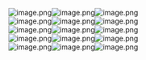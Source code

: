 ![image.png](https://cdn.nlark.com/yuque/0/2022/png/29683660/1660286115696-841a4988-c621-4669-9229-c92c8a204dce.png#clientId=u049b06ce-6d5b-4&crop=0&crop=0&crop=1&crop=1&from=paste&height=337&id=u393a5ae9&margin=%5Bobject%20Object%5D&name=image.png&originHeight=673&originWidth=379&originalType=binary&ratio=1&rotation=0&showTitle=false&size=254485&status=done&style=none&taskId=u8f2444ff-11f9-4a3e-98bb-3e98c803720&title=&width=190)![image.png](https://cdn.nlark.com/yuque/0/2022/png/29683660/1660286136096-6112b292-984c-4f7b-97ef-21c047dfcb86.png#clientId=u049b06ce-6d5b-4&crop=0&crop=0&crop=1&crop=1&from=paste&height=335&id=uc27bc721&margin=%5Bobject%20Object%5D&name=image.png&originHeight=668&originWidth=377&originalType=binary&ratio=1&rotation=0&showTitle=false&size=66748&status=done&style=none&taskId=u405f2ca1-1fc1-4258-b976-e5b38af1b91&title=&width=189)![image.png](https://cdn.nlark.com/yuque/0/2022/png/29683660/1660286186875-171821aa-3d06-435a-9045-3476505d0dd9.png#clientId=u049b06ce-6d5b-4&crop=0&crop=0&crop=1&crop=1&from=paste&height=337&id=u70f7854e&margin=%5Bobject%20Object%5D&name=image.png&originHeight=672&originWidth=377&originalType=binary&ratio=1&rotation=0&showTitle=false&size=115737&status=done&style=none&taskId=ucada047e-9e37-4c26-84f8-a596317718c&title=&width=189)<br />![image.png](https://cdn.nlark.com/yuque/0/2022/png/29683660/1660286260555-63f90a34-2b5f-4540-8882-b8c8d7ae0cb0.png#clientId=u049b06ce-6d5b-4&crop=0&crop=0&crop=1&crop=1&from=paste&height=336&id=u409a9bc4&margin=%5Bobject%20Object%5D&name=image.png&originHeight=672&originWidth=380&originalType=binary&ratio=1&rotation=0&showTitle=false&size=114678&status=done&style=none&taskId=u399eef66-7609-4951-9167-01c19ab6b20&title=&width=190)![image.png](https://cdn.nlark.com/yuque/0/2022/png/29683660/1660286250760-fe4ca3cd-22d6-4d1b-a946-1f9945cf4f4d.png#clientId=u049b06ce-6d5b-4&crop=0&crop=0&crop=1&crop=1&from=paste&height=338&id=u3ed282cb&margin=%5Bobject%20Object%5D&name=image.png&originHeight=675&originWidth=385&originalType=binary&ratio=1&rotation=0&showTitle=false&size=142833&status=done&style=none&taskId=ue3f61086-48c7-4410-b73f-e83df5ce46c&title=&width=193)![image.png](https://cdn.nlark.com/yuque/0/2022/png/29683660/1660286202473-30370e5b-8917-4288-a1f0-c6265c75ae7d.png#clientId=u049b06ce-6d5b-4&crop=0&crop=0&crop=1&crop=1&from=paste&height=337&id=ue86f03f4&margin=%5Bobject%20Object%5D&name=image.png&originHeight=673&originWidth=383&originalType=binary&ratio=1&rotation=0&showTitle=false&size=52946&status=done&style=none&taskId=u1349b229-6215-45cd-8abb-87e1622c31c&title=&width=192)<br />![image.png](https://cdn.nlark.com/yuque/0/2022/png/29683660/1660286234465-362a8245-40da-497c-a50b-4e4a67323383.png#clientId=u049b06ce-6d5b-4&crop=0&crop=0&crop=1&crop=1&from=paste&height=336&id=u343e3693&margin=%5Bobject%20Object%5D&name=image.png&originHeight=670&originWidth=379&originalType=binary&ratio=1&rotation=0&showTitle=false&size=31038&status=done&style=none&taskId=u3c562263-7951-4d61-9859-ad147203108&title=&width=190)![image.png](https://cdn.nlark.com/yuque/0/2022/png/29683660/1660286227247-7701552f-1c9e-4b9a-b40c-3d3475e5873b.png#clientId=u049b06ce-6d5b-4&crop=0&crop=0&crop=1&crop=1&from=paste&height=337&id=ue30c36b8&margin=%5Bobject%20Object%5D&name=image.png&originHeight=672&originWidth=379&originalType=binary&ratio=1&rotation=0&showTitle=false&size=50079&status=done&style=none&taskId=u3d04bc07-c4b0-4287-9cd8-ff18641ead6&title=&width=190)![image.png](https://cdn.nlark.com/yuque/0/2022/png/29683660/1660286351734-0fdbd6d8-f7cc-4384-aacd-944673dba635.png#clientId=u049b06ce-6d5b-4&crop=0&crop=0&crop=1&crop=1&from=paste&height=336&id=u5bb6a314&margin=%5Bobject%20Object%5D&name=image.png&originHeight=670&originWidth=379&originalType=binary&ratio=1&rotation=0&showTitle=false&size=67399&status=done&style=none&taskId=u5fbc1e62-e2b1-4e7e-88d0-c843ea37cc1&title=&width=190)<br />![image.png](https://cdn.nlark.com/yuque/0/2022/png/29683660/1660286211423-f9ed3d9a-053c-47af-8f00-a9ff72958870.png#clientId=u049b06ce-6d5b-4&crop=0&crop=0&crop=1&crop=1&from=paste&height=334&id=u85f8c2dd&margin=%5Bobject%20Object%5D&name=image.png&originHeight=667&originWidth=380&originalType=binary&ratio=1&rotation=0&showTitle=false&size=10005&status=done&style=none&taskId=u18a5fc5f-066e-43e5-b70c-e4bcd42b9d8&title=&width=190)![image.png](https://cdn.nlark.com/yuque/0/2022/png/29683660/1660286286752-c23bfcfc-a258-428f-937e-09de417a5285.png#clientId=u049b06ce-6d5b-4&crop=0&crop=0&crop=1&crop=1&from=paste&height=335&id=uc224674c&margin=%5Bobject%20Object%5D&name=image.png&originHeight=670&originWidth=378&originalType=binary&ratio=1&rotation=0&showTitle=false&size=50724&status=done&style=none&taskId=u1ac5148a-c710-48ae-98be-9c9557d56d8&title=&width=189)![image.png](https://cdn.nlark.com/yuque/0/2022/png/29683660/1660286295832-042bd920-b14c-4297-9d7e-c47cde2006b1.png#clientId=u049b06ce-6d5b-4&crop=0&crop=0&crop=1&crop=1&from=paste&height=334&id=uc47a0c4e&margin=%5Bobject%20Object%5D&name=image.png&originHeight=668&originWidth=378&originalType=binary&ratio=1&rotation=0&showTitle=false&size=19458&status=done&style=none&taskId=u3bb02daf-e5be-4416-b473-1e055bfc563&title=&width=189)<br />![image.png](https://cdn.nlark.com/yuque/0/2022/png/29683660/1660286304185-5bdf355e-7e18-4ecc-b644-1ba1e8d8a6d1.png#clientId=u049b06ce-6d5b-4&crop=0&crop=0&crop=1&crop=1&from=paste&height=335&id=u6bce3661&margin=%5Bobject%20Object%5D&name=image.png&originHeight=668&originWidth=379&originalType=binary&ratio=1&rotation=0&showTitle=false&size=21135&status=done&style=none&taskId=u36615bf4-320f-4885-8964-3fbb0621a4e&title=&width=190)![image.png](https://cdn.nlark.com/yuque/0/2022/png/29683660/1660286313455-d4d54ca3-0104-41a8-a09d-85ad6a294049.png#clientId=u049b06ce-6d5b-4&crop=0&crop=0&crop=1&crop=1&from=paste&height=338&id=u3530386b&margin=%5Bobject%20Object%5D&name=image.png&originHeight=675&originWidth=378&originalType=binary&ratio=1&rotation=0&showTitle=false&size=50496&status=done&style=none&taskId=u12d0f1a0-a44b-4fc1-9782-1e697f6ca87&title=&width=189)![image.png](https://cdn.nlark.com/yuque/0/2022/png/29683660/1660286319864-bc936cd9-417f-4cc5-9987-5a65fe124189.png#clientId=u049b06ce-6d5b-4&crop=0&crop=0&crop=1&crop=1&from=paste&height=337&id=uab234609&margin=%5Bobject%20Object%5D&name=image.png&originHeight=672&originWidth=375&originalType=binary&ratio=1&rotation=0&showTitle=false&size=39146&status=done&style=none&taskId=u604a93bb-7271-4e8a-9224-0824dd74eb9&title=&width=188)
